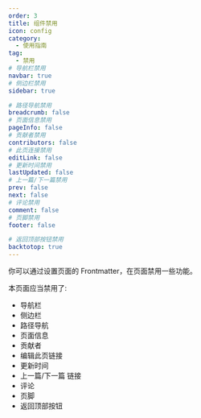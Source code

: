 ```yaml
---
order: 3
title: 组件禁用
icon: config
category:
  - 使用指南
tag:
  - 禁用
# 导航栏禁用
navbar: true
# 侧边栏禁用
sidebar: true

# 路径导航禁用
breadcrumb: false
# 页面信息禁用
pageInfo: false
# 贡献者禁用
contributors: false
# 此页连接禁用
editLink: false
# 更新时间禁用
lastUpdated: false
# 上一篇/下一篇禁用
prev: false
next: false
# 评论禁用
comment: false
# 页脚禁用
footer: false

# 返回顶部按钮禁用
backtotop: true
---
```


你可以通过设置页面的 Frontmatter，在页面禁用一些功能。

<!-- more -->

本页面应当禁用了:

- 导航栏
- 侧边栏
- 路径导航
- 页面信息
- 贡献者
- 编辑此页链接
- 更新时间
- 上一篇/下一篇 链接
- 评论
- 页脚
- 返回顶部按钮
